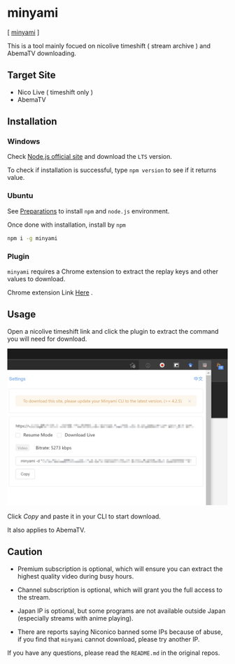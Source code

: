 # minyami

[ [minyami](https://github.com/Last-Order/Minyami) ]

This is a tool mainly focued on nicolive timeshift ( stream archive ) and AbemaTV downloading.

## Target Site 

- Nico Live ( timeshift only )
- AbemaTV

## Installation

### Windows

Check [Node.js official site](https://nodejs.org/) and download the `LTS` version.

To check if installation is successful, type `npm version` to see if it returns value.

### Ubuntu

See [Preparations](/docs/preparation/ubuntu?id=nodejs) to install `npm` and `node.js` environment.

Once done with installation, install by `npm`

```bash
npm i -g minyami
```

### Plugin

`minyami` requires a Chrome extension to extract the replay keys and other values to download.

Chrome extension Link [Here](https://chrome.google.com/webstore/detail/minyami/cgejkofhdaffiifhcohjdbbheldkiaed) .

## Usage

Open a nicolive timeshift link and click the plugin to extract the command you will need for download.

![Plugin](./minyami-0001.jpg)

Click *Copy* and paste it in your CLI to start download.

It also applies to AbemaTV.

## Caution

- Premium subscription is optional, which will ensure you can extract the highest quality video during busy hours.

- Channel subscription is optional, which will grant you the full access to the stream.

- Japan IP is optional, but some programs are not available outside Japan (especially streams with anime playing).

- There are reports saying Niconico banned some IPs because of abuse, if you find that `minyami` cannot download, please try another IP.

If you have any questions, please read the `README.md` in the original repos.
